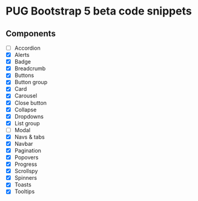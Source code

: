 # PUG Bootstrap 5 beta code snippets

## Components

- [ ] Accordion
- [x] Alerts
- [x] Badge
- [x] Breadcrumb
- [x] Buttons
- [x] Button group
- [x] Card
- [x] Carousel
- [x] Close button
- [x] Collapse
- [x] Dropdowns
- [x] List group
- [ ] Modal
- [x] Navs & tabs
- [x] Navbar
- [x] Pagination
- [x] Popovers
- [x] Progress
- [x] Scrollspy
- [x] Spinners
- [x] Toasts
- [x] Tooltips
